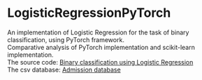 # LogisticRegressionPyTorch
An implementation of Logistic Regression for the task of binary classification, using PyTorch framework.<br/>
Comparative analysis of PyTorch implementation and scikit-learn implementation.<br/>
The source code: [Binary classification using Logistic Regression](https://github.com/bjekic/LogisticRegressionPyTorch/blob/main/Admission_prediction.ipynb)<br/>
The csv database: [Admission database](https://github.com/bjekic/LogisticRegressionPyTorch/blob/main/Admission_Predict_logits.csv)<br/>

